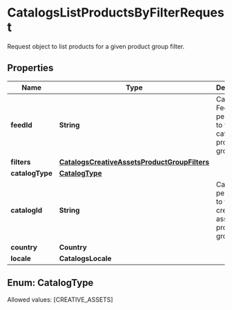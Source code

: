

# CatalogsListProductsByFilterRequest

Request object to list products for a given product group filter.

## Properties

Name | Type | Description | Notes
------------ | ------------- | ------------- | -------------
**feedId** | **String** | Catalog Feed id pertaining to the catalog product group filter. | 
**filters** | [**CatalogsCreativeAssetsProductGroupFilters**](CatalogsCreativeAssetsProductGroupFilters.md) |  | 
**catalogType** | [**CatalogType**](#CatalogType) |  | 
**catalogId** | **String** | Catalog id pertaining to the creative assets product group. | 
**country** | **Country** |  | 
**locale** | **CatalogsLocale** |  | 


## Enum: CatalogType
Allowed values: [CREATIVE_ASSETS]




